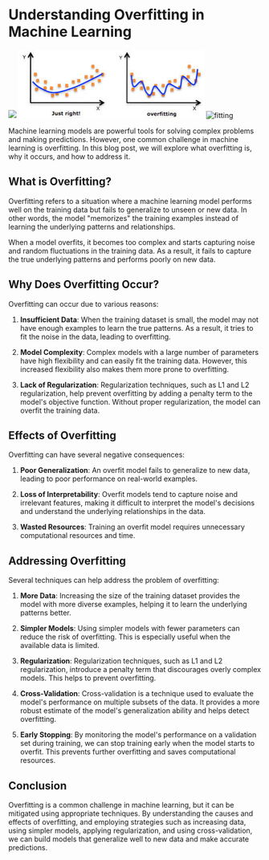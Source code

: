# Understanding Overfitting in Machine Learning

![](https://example.com/overfitting.png)
![Overfitting](/images/overfitting.jpg "overfitting")
![fitting](/images/fitting.jpg "fitting")


Machine learning models are powerful tools for solving complex problems and making predictions. However, one common challenge in machine learning is overfitting. In this blog post, we will explore what overfitting is, why it occurs, and how to address it.

## What is Overfitting?

Overfitting refers to a situation where a machine learning model performs well on the training data but fails to generalize to unseen or new data. In other words, the model "memorizes" the training examples instead of learning the underlying patterns and relationships.

When a model overfits, it becomes too complex and starts capturing noise and random fluctuations in the training data. As a result, it fails to capture the true underlying patterns and performs poorly on new data.

## Why Does Overfitting Occur?

Overfitting can occur due to various reasons:

1. **Insufficient Data**: When the training dataset is small, the model may not have enough examples to learn the true patterns. As a result, it tries to fit the noise in the data, leading to overfitting.

2. **Model Complexity**: Complex models with a large number of parameters have high flexibility and can easily fit the training data. However, this increased flexibility also makes them more prone to overfitting.

3. **Lack of Regularization**: Regularization techniques, such as L1 and L2 regularization, help prevent overfitting by adding a penalty term to the model's objective function. Without proper regularization, the model can overfit the training data.

## Effects of Overfitting

Overfitting can have several negative consequences:

1. **Poor Generalization**: An overfit model fails to generalize to new data, leading to poor performance on real-world examples.

2. **Loss of Interpretability**: Overfit models tend to capture noise and irrelevant features, making it difficult to interpret the model's decisions and understand the underlying relationships in the data.

3. **Wasted Resources**: Training an overfit model requires unnecessary computational resources and time.

## Addressing Overfitting

Several techniques can help address the problem of overfitting:

1. **More Data**: Increasing the size of the training dataset provides the model with more diverse examples, helping it to learn the underlying patterns better.

2. **Simpler Models**: Using simpler models with fewer parameters can reduce the risk of overfitting. This is especially useful when the available data is limited.

3. **Regularization**: Regularization techniques, such as L1 and L2 regularization, introduce a penalty term that discourages overly complex models. This helps to prevent overfitting.

4. **Cross-Validation**: Cross-validation is a technique used to evaluate the model's performance on multiple subsets of the data. It provides a more robust estimate of the model's generalization ability and helps detect overfitting.

5. **Early Stopping**: By monitoring the model's performance on a validation set during training, we can stop training early when the model starts to overfit. This prevents further overfitting and saves computational resources.

## Conclusion

Overfitting is a common challenge in machine learning, but it can be mitigated using appropriate techniques. By understanding the causes and effects of overfitting, and employing strategies such as increasing data, using simpler models, applying regularization, and using cross-validation, we can build models that generalize well to new data and make accurate predictions.

